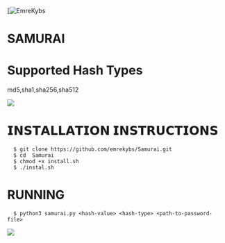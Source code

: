 [![EmreKybs](https://img.shields.io/badge/MadeBy-EmreKybs-red)
# SAMURAI
# Supported Hash Types
md5,sha1,sha256,sha512

<img src="https://github.com/emrekybs/Samurai/blob/main/1.jpg">

# 𝗜𝗡𝗦𝗧𝗔𝗟𝗟𝗔𝗧𝗜𝗢𝗡 𝗜𝗡𝗦𝗧𝗥𝗨𝗖𝗧𝗜𝗢𝗡𝗦

      $ git clone https://github.com/emrekybs/Samurai.git
      $ cd  Samurai
      $ chmod +x install.sh
      $ ./instal.sh

# RUNNING
      $ python3 samurai.py <hash-value> <hash-type> <path-to-password-file>
<img src="https://github.com/emrekybs/Samurai/blob/main/2.png">

